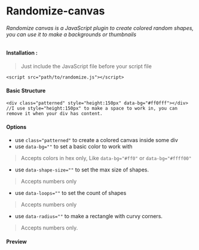 # Randomize-canvas
###### Randomize canvas is a JavaScript plugin to create colored random shapes, you can use it to make a backgrounds or thumbnails

#### Installation :
> Just include the JavaScript file before your script file
```
<script src="path/to/randomize.js"></script>
```
#### Basic Structure
```
<div class="patterned" style="height:150px" data-bg="#ff0fff"></div>
//I use style="height:150px" to make a space to work in, you can remove it when your div has content.
```

#### Options

- use ``` class="patterned" ``` to create a colored canvas inside some div
- use ``` data-bg="" ``` to set a basic color to work with
> Accepts colors in hex only, Like ``` data-bg="#ff0" ``` or ``` data-bg="#ffff00" ```
- use ``` data-shape-size="" ``` to set the max size of shapes.
> Accepts numbers only
- use ``` data-loops="" ``` to set the count of shapes
> Accepts numbers only
- use ``` data-radius="" ``` to make a rectangle with curvy corners.
> Accepts numbers only.

#### Preview
